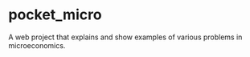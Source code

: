 # pocket_micro
A web project that explains and show examples of various problems in microeconomics.

